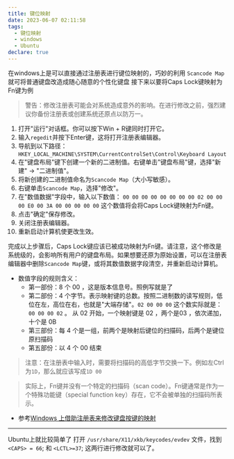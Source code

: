 ```yaml
---
title: 键位映射
date: 2023-06-07 02:11:58
tags:
  - 键位映射
  - windows
  - Ubuntu
declare: true
---
```

在windows上是可以直接通过注册表进行键位映射的，巧妙的利用 `Scancode Map` 就可将普通键盘改造成随心随意的个性化键盘
接下来以要将Caps Lock键映射为Fn键为例<!--more-->

> 警告：修改注册表可能会对系统造成意外的影响。在进行修改之前，强烈建议你备份注册表或创建系统还原点以防万一。

1. 打开"运行"对话框。你可以按下Win + R键同时打开它。
2. 输入`regedit`并按下Enter键，这将打开注册表编辑器。
3. 导航到以下路径：`HKEY_LOCAL_MACHINE\SYSTEM\CurrentControlSet\Control\Keyboard Layout`
4. 在"键盘布局"键下创建一个新的二进制值。右键单击"键盘布局"键，选择"新建" -> "二进制值"。
5. 将新创建的二进制值命名为`Scancode Map`（大小写敏感）。
6. 右键单击`Scancode Map`，选择"修改"。
7. 在"数值数据"字段中，输入以下数值：
`00 00 00 00 00 00 00 00 02 00 00 00 E0 00 3A 00 00 00 00 00`
这个数值将会将Caps Lock键映射为Fn键。
8. 点击"确定"保存修改。
9. 关闭注册表编辑器。
10. 重新启动计算机使更改生效。

完成以上步骤后，Caps Lock键应该已被成功映射为Fn键。请注意，这个修改是系统级的，会影响所有用户的键盘布局。如果想要还原为原始设置，可以在注册表编辑器中删除`Scancode Map`键，或将其数值数据字段清空，并重新启动计算机。

- 数值字段的规则含义：
  - 第一部份：8 个 00 ，这是版本信息号。照例写就是了
  - 第二部份：4 个字节。表示映射键的总数。按照二进制数的读写规则，低位在左，高位在右，也就是"大端存储"。`02 00 00 00` 这个数实际就是：`00 00 00 02` 。 从 02 开始，一个映射键是 02 ，两个是03 ，依次递加，十个是 0B
  - 第三部份：每 4 个是一组，前两个是映射后键位的扫描码，后两个是键位原扫描码
  - 第五部份：以 4 个 00 结束
> 注意：在注册表中输入时，需要将扫描码的高低字节交换一下。例如左Ctrl为`1D`，那么就应该写成`1D 00`


> 实际上，Fn键并没有一个特定的扫描码（scan code）。Fn键通常是作为一个特殊功能键（special function key）存在，它不会被单独的扫描码所表示。


- 参考[Windows 上借助注册表来修改键盘按键的映射](https://flyzto.com/windows-scancode-map.html)

----------------------------

Ubuntu上就比较简单了
打开 `/usr/share/X11/xkb/keycodes/evdev` 文件，找到 `<CAPS> = 66`; 和 `<LCTL>=37`; 这两行进行修改就可以了。
